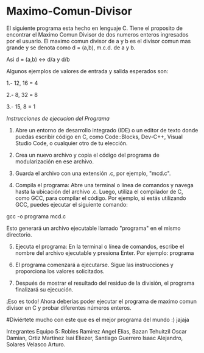 # Maximo-Comun-Divisor

El siguiente programa esta hecho en lenguaje C. Tiene el proposito de encontrar el Maximo Comun Divisor de dos numeros enteros ingresados
por el usuario. 
El maximo comun divisor de a y b es el divisor comun mas grande y se denota como d = (a,b), m.c.d. de a y b.

Asi d = (a,b) ↔ d/a y d/b

Algunos ejemplos de valores de entrada y salida esperados son: 

1.- 12, 16 = 4

2.- 8, 32 = 8

3.- 15, 8 = 1

*Instrucciones de ejecucion del Programa*

1. Abre un entorno de desarrollo integrado (IDE) o un editor de texto donde puedas escribir código en C, como Code::Blocks, Dev-C++, Visual Studio Code, o cualquier otro de tu elección.

2. Crea un nuevo archivo y copia el código del programa de modularización en ese archivo.

3. Guarda el archivo con una extensión .c, por ejemplo, "mcd.c".

4. Compila el programa: Abre una terminal o línea de comandos y navega hasta la ubicación del archivo .c. Luego, utiliza el compilador de C, como GCC, para compilar el código. Por ejemplo, si estás utilizando GCC, puedes ejecutar el siguiente comando:

gcc -o programa mcd.c

Esto generará un archivo ejecutable llamado "programa" en el mismo directorio.

5. Ejecuta el programa: En la terminal o línea de comandos, escribe el nombre del archivo ejecutable y presiona Enter. Por ejemplo:
programa

6. El programa comenzará a ejecutarse. Sigue las instrucciones y proporciona los valores solicitados.

7. Después de mostrar el resultado del residuo de la división, el programa finalizará su ejecución.

¡Eso es todo! Ahora deberías poder ejecutar el programa de maximo comun divisor en C y probar diferentes números enteros.

#Diviértete mucho con este que es el mejor programa del mundo :) jajaja

Integrantes Equipo 5: Robles Ramirez Angel Elias, Bazan Tehuitzil Oscar Damian, Ortiz Martinez Isai Eliezer, Santiago Guerrero Isaac Alejandro, Solares Velasco Arturo.


